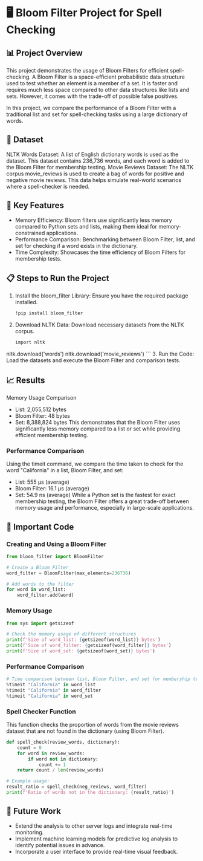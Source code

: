 # 🖥️ Bloom Filter Project for Spell Checking

## 📊 Project Overview
This project demonstrates the usage of Bloom Filters for efficient spell-checking. A Bloom Filter is a space-efficient probabilistic data structure used to test whether an element is a member of a set. It is faster and requires much less space compared to other data structures like lists and sets. However, it comes with the trade-off of possible false positives.

In this project, we compare the performance of a Bloom Filter with a traditional list and set for spell-checking tasks using a large dictionary of words.

## 📁 Dataset
NLTK Words Dataset: A list of English dictionary words is used as the dataset. This dataset contains 236,736 words, and each word is added to the Bloom Filter for membership testing.
Movie Reviews Dataset: The NLTK corpus movie_reviews is used to create a bag of words for positive and negative movie reviews. This data helps simulate real-world scenarios where a spell-checker is needed.

## 🚀 Key Features
- Memory Efficiency: Bloom filters use significantly less memory compared to Python sets and lists, making them ideal for memory-constrained applications.
- Performance Comparison: Benchmarking between Bloom Filter, list, and set for checking if a word exists in the dictionary.
- Time Complexity: Showcases the time efficiency of Bloom Filters for membership tests.

## 📋 Steps to Run the Project
1. Install the bloom_filter Library: Ensure you have the required package installed.
    ```bash
    !pip install bloom_filter
    ```
2. Download NLTK Data: Download necessary datasets from the NLTK corpus.
    ```bash
    import nltk
nltk.download('words')
nltk.download('movie_reviews')
    ```
3. Run the Code: Load the datasets and execute the Bloom Filter and comparison tests.

## 📈 Results
Memory Usage Comparison
- List: 2,055,512 bytes
- Bloom Filter: 48 bytes
- Set: 8,388,824 bytes
This demonstrates that the Bloom Filter uses significantly less memory compared to a list or set while providing efficient membership testing.

### Performance Comparison
Using the timeit command, we compare the time taken to check for the word "California" in a list, Bloom Filter, and set:

- List: 555 µs (average)
- Bloom Filter: 16.1 µs (average)
- Set: 54.9 ns (average)
While a Python set is the fastest for exact membership testing, the Bloom Filter offers a great trade-off between memory usage and performance, especially in large-scale applications.


## 🔑 Important Code
### Creating and Using a Bloom Filter

```python
from bloom_filter import BloomFilter

# Create a Bloom Filter
word_filter = BloomFilter(max_elements=236736)

# Add words to the filter
for word in word_list:
    word_filter.add(word)
```

### Memory Usage
```python
from sys import getsizeof

# Check the memory usage of different structures
print(f'Size of word_list: {getsizeof(word_list)} bytes')
print(f'Size of word_filter: {getsizeof(word_filter)} bytes')
print(f'Size of word_set: {getsizeof(word_set)} bytes')
```
### Performance Comparison
```python
# Time comparison between list, Bloom Filter, and set for membership testing
%timeit "California" in word_list
%timeit "California" in word_filter
%timeit "California" in word_set
```

### Spell Checker Function
This function checks the proportion of words from the movie reviews dataset that are not found in the dictionary (using Bloom Filter).

```python
def spell_check(review_words, dictionary):
    count = 0
    for word in review_words:
        if word not in dictionary:
            count += 1
    return count / len(review_words)

# Example usage:
result_ratio = spell_check(neg_reviews, word_filter)
print(f'Ratio of words not in the dictionary: {result_ratio}')
```

## 🔮 Future Work
- Extend the analysis to other server logs and integrate real-time monitoring.
- Implement machine learning models for predictive log analysis to identify potential issues in advance.
- Incorporate a user interface to provide real-time visual feedback.

